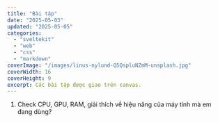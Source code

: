 ```yaml
---
title: "Bài tập"
date: "2025-05-03"
updated: "2025-05-05"
categories:
  - "sveltekit"
  - "web"
  - "css"
  - "markdown"
coverImage: "/images/linus-nylund-Q5QspluNZmM-unsplash.jpg"
coverWidth: 16
coverHeight: 9
excerpt: Các bài tập được giao trên canvas.
---
```


1. Check CPU, GPU, RAM, giải thích về hiệu năng của máy tính mà em đang dùng?
